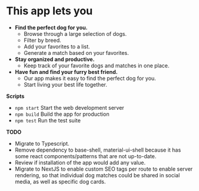 # This app lets you

* **Find the perfect dog for you.**
    * Browse through a large selection of dogs.
    * Filter by breed.
    * Add your favorites to a list.
    * Generate a match based on your favorites.
* **Stay organized and productive.**
    * Keep track of your favorite dogs and matches in one place.
* **Have fun and find your furry best friend.**
    * Our app makes it easy to find the perfect dog for you.
    * Start living your best life together.

**Scripts**
* `npm start` Start the web development server
* `npm build` Build the app for production
* `npm test` Run the test suite

**TODO**
* Migrate to Typescript.
* Remove dependency to base-shell, material-ui-shell because it has some react components/patterns that are not up-to-date.
* Review if installation of the app would add any value.
* Migrate to NextJS to enable custom SEO tags per route to enable server rendering, so that individual dog matches could be shared in social media, as well as specific dog cards.

  
